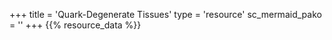 +++
title = 'Quark-Degenerate Tissues'
type = 'resource'
sc_mermaid_pako = ''
+++
{{% resource_data %}}